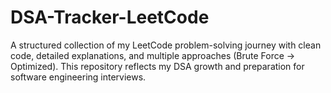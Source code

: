 # DSA-Tracker-LeetCode
A structured collection of my LeetCode problem-solving journey with clean code, detailed explanations, and multiple approaches (Brute Force → Optimized). This repository reflects my DSA growth and preparation for software engineering interviews. 
